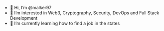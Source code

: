 - 👋 Hi, I’m @malker97
- 👀 I’m interested in Web3, Cryptography, Security, DevOps and Full Stack Development
- 🌱 I’m currently learning how to find a job in the states


<!---
malker97/malker97 is a ✨ special ✨ repository because its `README.md` (this file) appears on your GitHub profile.
You can click the Preview link to take a look at your changes.
--->

